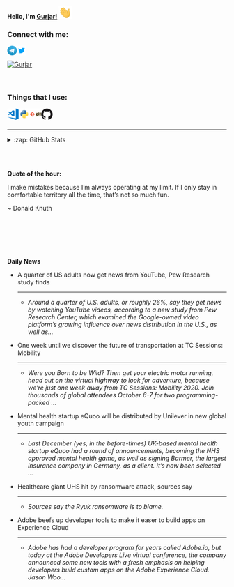 #### Hello, I'm [Gurjar!](https://GurjarKing.github.io) <img src="https://raw.githubusercontent.com/ABSphreak/ABSphreak/master/gifs/Hi.gif" width="30px"></h2>


### Connect with me:

[<img align="left" alt="Gurjar | Telegram" width="22px" src="https://raw.githubusercontent.com/github/explore/80688e429a7d4ef2fca1e82350fe8e3517d3494d/topics/telegram/telegram.png" />][Telegram]
[<img align="left" alt="Gurjar | Twitter" width="22px" src="https://raw.githubusercontent.com/github/explore/80688e429a7d4ef2fca1e82350fe8e3517d3494d/topics/twitter/twitter.png" />][Twitter]
<br >
<br >
<a href="https://github.com/GurjarKing"><img src="https://komarev.com/ghpvc/?username=GurjarKing" alt="Gurjar" /></a> <br />
<br />
<br />
<!-- <br >

![](https://visitor-badge.glitch.me/badge?page_id=GurjarKing)

<br /> -->

### Things that I use:

[<img align="left" alt="Visual Studio Code" width="26px" src="https://raw.githubusercontent.com/github/explore/80688e429a7d4ef2fca1e82350fe8e3517d3494d/topics/visual-studio-code/visual-studio-code.png" />][VSCode]
[<img align="left" alt="Python" width="26px" src="https://raw.githubusercontent.com/github/explore/80688e429a7d4ef2fca1e82350fe8e3517d3494d/topics/python/python.png" />][Python]
[<img align="left" alt="Git" width="26px" src="https://raw.githubusercontent.com/github/explore/80688e429a7d4ef2fca1e82350fe8e3517d3494d/topics/git/git.png" />][Git]
[<img align="left" alt="GitHub" width="26px" src="https://raw.githubusercontent.com/github/explore/78df643247d429f6cc873026c0622819ad797942/topics/github/github.png" />][Github]

<br />
<br />

---
<details>
  <summary>:zap: GitHub Stats</summary>

<img align="left" alt="Gurjar's Github Stats" src="https://github-readme-stats.vercel.app/api?username=GurjarKing&show_icons=true&hide_border=true&count_private=true&include_all_commit=true&theme=algolia" />

</details>

<!-- ### 🔔 My latest tweet
<a href="https://twitter.com/Gurjar_King43" target="_blank">
	<img src="https://github.com/GurjarKing/GurjarKing/raw/master/tweet.png" width="70%" align="center" alt="Click to view on Twitter" title="My latest tweet, as an image"/>
</a> -->
<br>

<pre>

</pre>

**Quote of the hour:**

I make mistakes because I’m always operating at my limit. If I only stay in comfortable territory all the time, that’s not so much fun.

~ Donald Knuth
<pre>

</pre>
<br>
<pre>


</pre>
<strong>Daily News</strong>
  
  - A quarter of US adults now get news from YouTube, Pew Research study finds
     <hr/>
     
      - *Around a quarter of U.S. adults, or roughly 26%, say they get news by watching YouTube videos, according to a new study from Pew Research Center, which examined the Google-owned video platform’s growing influence over news distribution in the U.S., as well as…*
     
  - One week until we discover the future of transportation at TC Sessions: Mobility
      <hr/>
      
      - *Were you Born to be Wild? Then get your electric motor running, head out on the virtual highway to look for adventure, because we’re just one week away from TC Sessions: Mobility 2020. Join thousands of global attendees October 6-7 for two programming-packed …*
      
  - Mental health startup eQuoo will be distributed by Unilever in new global youth campaign
      <hr/>
      
      - *Last December (yes, in the before-times) UK-based mental health startup eQuoo had a round of announcements, becoming the NHS approved mental health game, as well as signing Barmer, the largest insurance company in Germany, as a client. It’s now been selected …*
      
  - Healthcare giant UHS hit by ransomware attack, sources say
      <hr/>
      
      - *Sources say the Ryuk ransomware is to blame.*
       
  - Adobe beefs up developer tools to make it easer to build apps on Experience Cloud
      <hr/>
       
       - *Adobe has had a developer program for years called Adobe.io, but today at the Adobe Developers Live virtual conference, the company announced some new tools with a fresh emphasis on helping developers build custom apps on the Adobe Experience Cloud. Jason Woo…*
      

<br />

[VSCode]: https://code.visualstudio.com/
[Python]: https://www.python.org/
[Git]: https://git-scm.com/
[Github]: https://github.com/
[Telegram]: https://t.me/Gurjar_King/
[Twitter]: https://twitter.com/Gurjar_King43/
